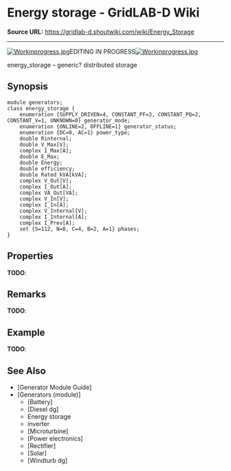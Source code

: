 # Energy storage - GridLAB-D Wiki

**Source URL:** https://gridlab-d.shoutwiki.com/wiki/Energy_Storage

---
 
 
[![Workinprogress.jpg](//images.shoutwiki.com/gridlab-d/d/d5/Workinprogress.jpg)](/wiki/File:Workinprogress.jpg)EDITING IN PROGRESS[![Workinprogress.jpg](//images.shoutwiki.com/gridlab-d/d/d5/Workinprogress.jpg)](/wiki/File:Workinprogress.jpg)

energy_storage – generic? distributed storage 

## Synopsis
    
    
    module generators;
    class energy_storage {
    	enumeration {SUPPLY_DRIVEN=4, CONSTANT_PF=3, CONSTANT_PQ=2, CONSTANT_V=1, UNKNOWN=0} generator_mode;
    	enumeration {ONLINE=2, OFFLINE=1} generator_status;
    	enumeration {DC=0, AC=1} power_type;
    	double Rinternal;
    	double V_Max[V];
    	complex I_Max[A];
    	double E_Max;
    	double Energy;
    	double efficiency;
    	double Rated_kVA[kVA];
    	complex V_Out[V];
    	complex I_Out[A];
    	complex VA_Out[VA];
    	complex V_In[V];
    	complex I_In[A];
    	complex V_Internal[V];
    	complex I_Internal[A];
    	complex I_Prev[A];
    	set {S=112, N=8, C=4, B=2, A=1} phases;
    }
    

## Properties

**TODO**: 

## Remarks

**TODO**: 

## Example

**TODO**: 

## See Also

  * [Generator Module Guide]
  * [Generators (module)]
    * [Battery]
    * [Diesel dg]
    * Energy storage
    * inverter
    * [Microturbine]
    * [Power electronics]
    * [Rectifier]
    * [Solar]
    * [Windturb dg]
